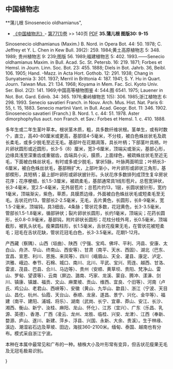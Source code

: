 
## 中国植物志

**蒲儿根 Sinosenecio oldhamianus",


* [《中国植物志》](http://www.iplant.cn/frps)- [第77(1)卷](http://www.iplant.cn/frps/vol/77(1)) >> 140页 [PDF](http://www.iplant.cn/frps/pdf/77(1)/140.PDF)
**35.蒲儿根 图版30: 9-15**

Sinosenecio oldhamianus (Maxim.) B. Nord. in Opera Bot. 44: 50. 1978; C. Jeffrey et Y. L. Chen in Kew Bull. 39(2): 259. 1984;黄土高原植物志 5: 348. 1989; 贵州植物志 9: 239;图版 56. 1989;福建植物志 5: 402. 1993.——Senecio oldhamianus Maxim. in Bull. Acad. Sc. St. Petersb. 16: 219. 1871; Forbes et Hemsl. in Journ. Linn. Soc. Bot. 23: 455. 1888; Diels in Bot. Jahrb. 36, Beibl. 106. 1905; Hand. -Mazz. in Acta Hort. Gothob. 12: 291. 1938; Chang in Sunyatsenia 3: 301. 1937; Merril in Brittonia 4: 187. 1941; S. Y. Hu in Quart. Journ. Taiwan Mus. 21: 134. 1968; Koyama in Mem. Fac. Sci. Kyoto Univ. Ser. Biol. 2(2): 141. 1969;中国高等植物图鉴 4: 544.图 6541. 1975; Lauener in Not. Bot. Gard. Edinb. 34: 365. 1976;秦岭植物志 1(5): 306. 1985;浙江植物志 6: 298. 1993. Senecio savatieri Franch. in Nouv. Arch. Mus. Hist. Nat. Paris 6: 55, t. 15, 1883. Senecio martinii Vant. in Bull. Acad. Geogr. Bot. 11: 346. 1902. Sinosenecio savatieri (Franch.) B. Nord. 1. c. 44: 51. 1978. Aster dimorphophyllus auct. non Franch. et Sav.: Forbes et Hemsl. 1. c. 410. 1888.

多年生或二年生茎叶草本。根状茎木质，粗，具多数纤维状根。茎单生，或有时数个，直立，高40-80厘米或更高，基部径4-5毫米，不分枝，被白色蛛丝状毛及疏长柔毛，或多少脱毛至近无毛。基部叶在花期凋落，具长叶柄；下部茎叶具柄，叶片卵状圆形或近圆形，长3-5（8）厘米，宽3-6厘米，顶端尖或渐尖，基部心形，边缘具浅至深重齿或重锯齿，齿端具小尖，膜质，上面绿色，被疏蛛丝状毛至近无毛，下面被白蛛丝状毛，有时或多或少脱毛，掌状5脉，叶脉两面明显；叶柄长3-6厘米，被白色蛛丝状毛，基部稍扩大，上部叶渐小，叶片卵形或卵状三角形，基部楔形，具短柄；最上部叶卵形或卵状披针形。头状花序多数排列成顶生复伞房状花序；花序梗细，长1.5-3厘米，被疏柔毛，基部通常具1线形苞片。总苞宽钟状，长3-4毫米，宽2.5-4毫米，无外层苞片；总苞片约13，1层，长圆状披针形，宽约1毫米，顶端渐尖，紫色，草质，具膜质边缘，外面被白色蛛丝状毛或短柔毛至无毛。舌状花约13，管部长2-2.5毫米，无毛，舌片黄色，长圆形，长8-9毫米，宽1.5-2毫米，顶端钝，具3细齿，4条脉；管状花多数，花冠黄色，长3-3.5毫米，管部长1.5-1.8毫米，循部钟状；裂片卵状长圆形，长约1毫米，顶端尖；花药长圆形，长0.8-0.9毫米，基部钝，附片卵状长圆形；花柱分枝外弯，长0.5毫米，顶端截形，被乳头状毛。瘦果圆柱形，长1.5毫米，舌状花瘦果无毛，在管状花被短柔毛；冠毛在舌状花缺，管状花冠毛白色，长3-3.5毫米。花期1-12月。

产西藏（察隅）、山西（垣曲）、陕西（宁强、宝鸡、佛坪、平利、沔县、安康、太白山、舟济、华山、终南山、西安等）、甘肃（南平、天水、西固）、湖北（巴东、宜昌、宣恩、利川、恩施、来凤等）、四川（峨眉山、天全、灌县、康定、泸定、洪雅、峨边、奉节、石棉、城口、南川、北川、平武、宝兴、筠连、越西、甘洛、雷波、茂县、巴县、合川、马边等）、贵州（安顺、黄草坝、贵阳、梵净山、雷山、罗甸、望谟等）、云南（屏边、潞南、巧家、龙溪、蒙自、腾冲、漾濞、剑川、镇康、镇雄、福贡、文山、麻栗坡、贡山、维西、宜良、个旧等）、河南（卢氏、鸡公山、老君山、西峡等）、安徽（黄山、九华山、歙县）、浙江（宁波、天目山、昌化、杭州、仙霞、天台山、泰顺、龙泉、遂昌、景宁、兴化、金华等）、福建（南平、建阳、浦城、将乐）、湖南（武岗、长宁、宜章、莽山、安江、长沙、湘西、衡山、新宁、汝桂、麻阳、龙山、怀化）、江苏（宜兴）、广东（乐昌、乳源、英德）、香港、广西（凌云、龙州、龙胜、临桂、兴安、龙津）、江西（奉新、婺源、庐山、遂川、新建、萍乡、浮县、兴国、永新、大余、贵溪）。生于林缘、溪边、潮湿岩石边及草坡、田边，海拔360-2100米。缅甸、泰国、越南也有分布。模式采自浙江宁波。

本种在本属中最常见和广布的一种。植株大小及叶形常有变异，但舌状花瘦果无毛及无冠毛极易识别。

}
